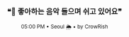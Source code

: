 <div align="center">

<br>

<h3>❝🎵 좋아하는 음악 들으며 쉬고 있어요❞</h3>

<sub>05:00 PM • Seoul 🌦️ • by CrowRish</sub>

<br>

</div>